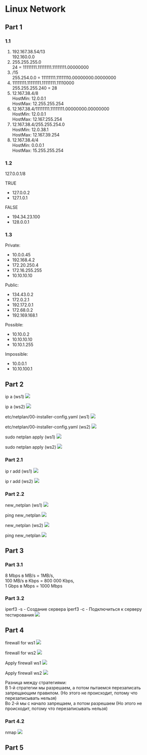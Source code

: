# Linux Network
## Part 1

### 1.1
1) 192.167.38.54/13 <br/>
192.160.0.0 <br/>
2) 255.255.255.0<br/>
24 = 11111111.11111111.11111111.00000000<br/>
3) /15<br/>
255.254.0.0 = 11111111.11111110.00000000.00000000
4) 11111111.11111111.11111111.11110000<br/>
 255.255.255.240 = 28
5) 12.167.38.4/8<br/>
HostMin:   12.0.0.1<br/>
HostMax:   12.255.255.254<br/>
6) 12.167.38.4/11111111.11111111.00000000.00000000<br/>
HostMin:   12.0.0.1<br/>
HostMax:   12.167.255.254<br/>
7) 12.167.38.4/255.255.254.0<br/>
HostMin:   12.0.38.1<br/>
HostMax:   12.167.39.254<br/>
8) 12.167.38.4/4<br/>
HostMin:   0.0.0.1<br/>
HostMax:   15.255.255.254<br/>

### 1.2
127.0.0.1/8<br/>

TRUE<br/>
- 127.0.0.2
- 127.1.0.1

FALSE<br/>
- 194.34.23.100
- 128.0.0.1

### 1.3
Private:
- 10.0.0.45
- 192.168.4.2
- 172.20.250.4
- 172.16.255.255
- 10.10.10.10

Public:
- 134.43.0.2
- 172.0.2.1
- 192.172.0.1
- 172.68.0.2
- 192.169.168.1


Possible:
- 10.10.0.2
- 10.10.10.10
- 10.10.1.255

Impossible:
- 10.0.0.1
- 10.10.100.1

## Part 2

ip a (ws1)
![](images/part2/ip_a_ws1.png)

ip a (ws2)
![](images/part2/ip_a_ws2.png)

etc/netplan/00-installer-config.yaml (ws1)
![](images/part2/netplan_ws1.png)

etc/netplan/00-installer-config.yaml (ws2)
![](images/part2/netplan_ws2.png)

sudo netplan apply (ws1)
![](images/part2/netplan_apply_ws1.png)

sudo netplan apply (ws2)
![](images/part2/netplan_apply_ws2.png)

### Part 2.1

ip r add (ws1)
![](images/part2/ping_ws1_ws2.png)

ip r add (ws2)
![](images/part2/ping_ws2_ws1.png)

### Part 2.2

new_netplan (ws1)
![](images/part2/new_netplan_ws1.png)

ping new_netplan
![](images/part2/ping_new_netplan_ws1.png)

new_netplan (ws2)
![](images/part2/new_netplan_ws2.png)

ping new_netplan
![](images/part2/ping_new_netplan_ws2.png)


## Part 3

### Part 3.1
8 Mbps в MB/s = 1MB/s, <br/>
100 MB/s в Kbps = 800 000 Kbps, <br/>
1 Gbps в Mbps = 1000 Mbps <br/>

### Part 3.2

iperf3 -s - Создание сервера
iperf3 -c <ip> - Подключиться к серверу тестирования
![](images/part3/iperf3.png)

## Part 4

firewall for ws1
![](images/part4/firewall_ws1.png)

firewall for ws2
![](images/part4/firewall_ws2.png)

Apply firewall ws1
![](images/part4/apply_firewall_ws1.png)

Apply firewall ws2
![](images/part4/apply_firewall_ws2.png)

Разница между стратегиями: <br/>
В 1-й стратегии мы разрешаем, а потом пытаемся перезаписать запрещающим правилом. (Но этого не происходит, потому что перезаписывать нельзя)<br/>
Во 2-й мы с начало запрещаем, а потом разрешаем (Но этого не происходит, потому что перезаписывать нельзя)<br/>

### Part 4.2
nmap
![](images/part4/nmap.png)

## Part 5 